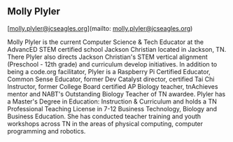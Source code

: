 ## Molly Plyler

[molly.plyler@jcseagles.org](mailto: molly.plyler@jcseagles.org)

Molly Plyler is the current Computer Science & Tech Educator at the AdvancED STEM certified school Jackson Christian located in Jackson, TN. There Plyler also directs Jackson Christian's STEM vertical alignment (Preschool - 12th grade) and curriculum develop initiatives. In addition to being a code.org facilitator, Plyler is a Raspberry Pi Certified Educator, Common Sense Educator, former Dev Catalyst director, certified Tai Chi Instructor, former College Board certified AP Biology teacher, tnAchieves mentor and NABT's Outstanding Biology Teacher of TN awardee. Plyler has a Master's Degree in Education: Instruction & Curriculum and holds a TN Professional Teaching License in 7-12 Business Technology, Biology and Business Education. She has conducted teacher training and youth workshops across TN in the areas of physical computing, computer programming and robotics.
